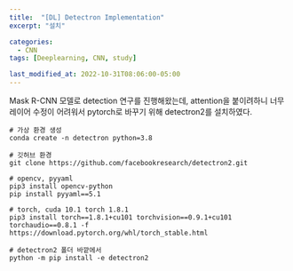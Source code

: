 ```yaml
---
title:  "[DL] Detectron Implementation"
excerpt: "설치"

categories:
  - CNN
tags: [Deeplearning, CNN, study]

last_modified_at: 2022-10-31T08:06:00-05:00
---
```


Mask R-CNN 모델로 detection 연구를 진행해왔는데, attention을 붙이려하니 너무 레이어 수정이 어려워서 pytorch로 바꾸기 위해 detectron2를 설치하였다. 

~~~
# 가상 환경 생성
conda create -n detectron python=3.8

# 깃허브 환경
git clone https://github.com/facebookresearch/detectron2.git

# opencv, pyyaml
pip3 install opencv-python
pip install pyyaml==5.1

# torch, cuda 10.1 torch 1.8.1
pip3 install torch==1.8.1+cu101 torchvision==0.9.1+cu101 torchaudio==0.8.1 -f https://download.pytorch.org/whl/torch_stable.html

# detectron2 폴더 바깥에서
python -m pip install -e detectron2  
~~~


